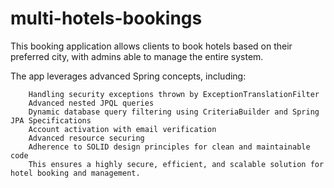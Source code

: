 ﻿# multi-hotels-bookings

This booking application allows clients to book hotels based on their preferred city, with admins able to manage the entire system. 

The app leverages advanced Spring concepts, including:

        Handling security exceptions thrown by ExceptionTranslationFilter
        Advanced nested JPQL queries
        Dynamic database query filtering using CriteriaBuilder and Spring JPA Specifications
        Account activation with email verification
        Advanced resource securing
        Adherence to SOLID design principles for clean and maintainable code
        This ensures a highly secure, efficient, and scalable solution for hotel booking and management.
